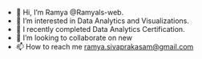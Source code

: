 - 👋 Hi, I’m Ramya @Ramyals-web.
- 👀 I’m interested in Data Analytics and Visualizations.
- 🌱 I recently completed Data Analytics Certification.
- 💞️ I’m looking to collaborate on new
- 📫 How to reach me ramya.sivaprakasam@gmail.com

<!---
Ramyals-web/Ramyals-web is a ✨ special ✨ repository because its `README.md` (this file) appears on your GitHub profile.
You can click the Preview link to take a look at your changes.
--->
